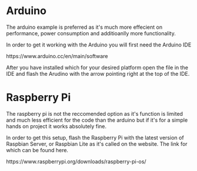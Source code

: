 <h1>Arduino</h1>
<p>The arduino example is preferred as it's much more effecient on performance, power consumption and additioanlly more functionality.</p>
<p>In order to get it working with the Arduino you will first need the Arduino IDE</p>
<p>https://www.arduino.cc/en/main/software</p>
<p>After you have installed which for your desired platform open the file in the IDE and flash the Arudino with the arrow pointing right at the top of the IDE.</p>
<h1>Raspberry Pi</h1>
<p>The raspberry pi is not the reccomended option as it's function is limited and much less efficient for the code than the arduino but if it's for a simple hands on project it works absolutely fine.</p>
<p>In order to get this setup, flash the Raspberry Pi with the latest version of Raspbian Server, or Raspbian Lite as it's called on the website. The link for which can be found here.</p>
<p>https://www.raspberrypi.org/downloads/raspberry-pi-os/</p>
